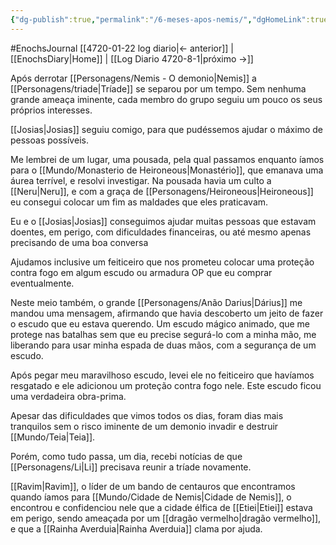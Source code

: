 ```yaml
---
{"dg-publish":true,"permalink":"/6-meses-apos-nemis/","dgHomeLink":true,"dgPassFrontmatter":false}
---
```


#EnochsJournal 
[[4720-01-22 log diario|<- anterior]] | [[EnochsDiary\|Home]] | [[Log Diario 4720-8-1|próximo ->]]

Após derrotar [[Personagens/Nemis - O demonio|Nemis]] a [[Personagens/triade|Tríade]] se separou por um tempo. Sem nenhuma grande ameaça iminente, cada membro do grupo seguiu um pouco os seus próprios interesses.

[[Josias|Josias]] seguiu comigo, para que pudéssemos ajudar o máximo de pessoas possíveis.

Me lembrei de um lugar, uma pousada, pela qual passamos enquanto íamos para o [[Mundo/Monasterio de Heironeous|Monastério]], que emanava uma áurea terrível, e resolvi investigar.
Na pousada havia um culto a [[Neru|Neru]], e com a graça de [[Personagens/Heironeous|Heironeous]] eu consegui colocar um fim as maldades que eles praticavam.

Eu e o [[Josias|Josias]] conseguimos ajudar muitas pessoas que estavam doentes, em perigo, com dificuldades financeiras, ou até mesmo apenas precisando de uma boa conversa

Ajudamos inclusive um feiticeiro que nos prometeu colocar uma proteção contra fogo em algum escudo ou armadura OP que eu comprar eventualmente.

Neste meio também, o grande [[Personagens/Anão Darius|Dárius]] me mandou uma mensagem, afirmando que havia descoberto um jeito de fazer o escudo que eu estava querendo. Um escudo mágico animado, que me protege nas batalhas sem que eu precise segurá-lo com a minha mão, me liberando para usar minha espada de duas mãos, com a segurança de um escudo.

Após pegar meu maravilhoso escudo, levei ele no feiticeiro que havíamos resgatado e ele adicionou um proteção contra fogo nele. Este escudo ficou uma verdadeira obra-prima.

Apesar das dificuldades que vimos todos os dias, foram dias mais tranquilos sem o risco iminente de um demonio invadir e destruir [[Mundo/Teia|Teia]].

Porém, como tudo passa, um dia, recebi notícias de que [[Personagens/Li|Li]] precisava reunir a tríade novamente.

[[Ravim|Ravim]], o líder de um bando de centauros que encontramos quando íamos para [[Mundo/Cidade de Nemis|Cidade de Nemis]], o encontrou e confidenciou nele que a cidade élfica de [[Etiei|Etiei]] estava em perigo, sendo ameaçada por um [[dragão vermelho|dragão vermelho]], e que a [[Rainha Averduia|Rainha Averduia]] clama por ajuda.
